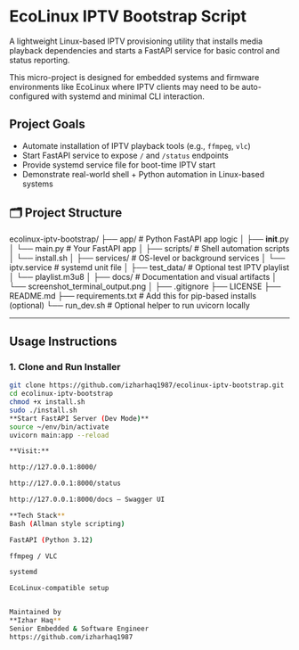 # EcoLinux IPTV Bootstrap Script

A lightweight Linux-based IPTV provisioning utility that installs media playback dependencies and starts a FastAPI service for basic control and status reporting.

This micro-project is designed for embedded systems and firmware environments like EcoLinux where IPTV clients may need to be auto-configured with systemd and minimal CLI interaction.

## Project Goals

- Automate installation of IPTV playback tools (e.g., `ffmpeg`, `vlc`)
- Start FastAPI service to expose `/` and `/status` endpoints
- Provide systemd service file for boot-time IPTV start
- Demonstrate real-world shell + Python automation in Linux-based systems

## 🗂 Project Structure

ecolinux-iptv-bootstrap/
├── app/                                # Python FastAPI app logic
│   ├── __init__.py
│   └── main.py                         # Your FastAPI app
│
├── scripts/                            # Shell automation scripts
│   └── install.sh
│
├── services/                           # OS-level or background services
│   └── iptv.service                    # systemd unit file
│
├── test_data/                          # Optional test IPTV playlist
│   └── playlist.m3u8
│
├── docs/                               # Documentation and visual artifacts
│   └── screenshot_terminal_output.png
│
├── .gitignore
├── LICENSE
├── README.md
├── requirements.txt                    # Add this for pip-based installs (optional)
└── run_dev.sh                          # Optional helper to run uvicorn locally


---

##  Usage Instructions

### 1. Clone and Run Installer

```bash
git clone https://github.com/izharhaq1987/ecolinux-iptv-bootstrap.git
cd ecolinux-iptv-bootstrap
chmod +x install.sh
sudo ./install.sh
**Start FastAPI Server (Dev Mode)**
source ~/env/bin/activate
uvicorn main:app --reload

**Visit:**

http://127.0.0.1:8000/

http://127.0.0.1:8000/status

http://127.0.0.1:8000/docs – Swagger UI

**Tech Stack**
Bash (Allman style scripting)

FastAPI (Python 3.12)

ffmpeg / VLC

systemd

EcoLinux-compatible setup


Maintained by
**Izhar Haq**
Senior Embedded & Software Engineer
https://github.com/izharhaq1987




